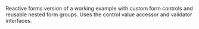 Reactive forms version of a working example with custom form controls and reusable nested form groups.
Uses the control value accessor and validator interfaces.

